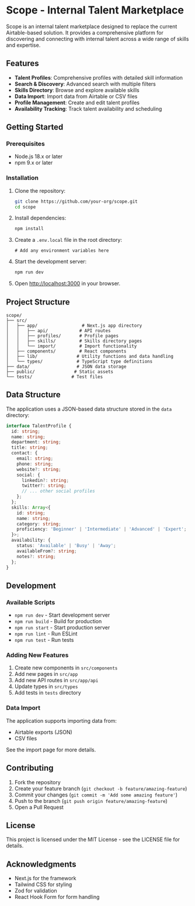 # Scope - Internal Talent Marketplace

Scope is an internal talent marketplace designed to replace the current Airtable-based solution. It provides a comprehensive platform for discovering and connecting with internal talent across a wide range of skills and expertise.

## Features

- **Talent Profiles**: Comprehensive profiles with detailed skill information
- **Search & Discovery**: Advanced search with multiple filters
- **Skills Directory**: Browse and explore available skills
- **Data Import**: Import data from Airtable or CSV files
- **Profile Management**: Create and edit talent profiles
- **Availability Tracking**: Track talent availability and scheduling

## Getting Started

### Prerequisites

- Node.js 18.x or later
- npm 9.x or later

### Installation

1. Clone the repository:
   ```bash
   git clone https://github.com/your-org/scope.git
   cd scope
   ```

2. Install dependencies:
   ```bash
   npm install
   ```

3. Create a `.env.local` file in the root directory:
   ```env
   # Add any environment variables here
   ```

4. Start the development server:
   ```bash
   npm run dev
   ```

5. Open [http://localhost:3000](http://localhost:3000) in your browser.

## Project Structure

```
scope/
├── src/
│   ├── app/                 # Next.js app directory
│   │   ├── api/            # API routes
│   │   ├── profiles/       # Profile pages
│   │   ├── skills/         # Skills directory pages
│   │   └── import/         # Import functionality
│   ├── components/         # React components
│   ├── lib/               # Utility functions and data handling
│   └── types/             # TypeScript type definitions
├── data/                  # JSON data storage
├── public/               # Static assets
└── tests/               # Test files
```

## Data Structure

The application uses a JSON-based data structure stored in the `data` directory:

```typescript
interface TalentProfile {
  id: string;
  name: string;
  department: string;
  title: string;
  contact: {
    email: string;
    phone: string;
    website?: string;
    social: {
      linkedin?: string;
      twitter?: string;
      // ... other social profiles
    };
  };
  skills: Array<{
    id: string;
    name: string;
    category: string;
    proficiency: 'Beginner' | 'Intermediate' | 'Advanced' | 'Expert';
  }>;
  availability: {
    status: 'Available' | 'Busy' | 'Away';
    availableFrom?: string;
    notes?: string;
  };
}
```

## Development

### Available Scripts

- `npm run dev` - Start development server
- `npm run build` - Build for production
- `npm run start` - Start production server
- `npm run lint` - Run ESLint
- `npm run test` - Run tests

### Adding New Features

1. Create new components in `src/components`
2. Add new pages in `src/app`
3. Add new API routes in `src/app/api`
4. Update types in `src/types`
5. Add tests in `tests` directory

### Data Import

The application supports importing data from:
- Airtable exports (JSON)
- CSV files

See the import page for more details.

## Contributing

1. Fork the repository
2. Create your feature branch (`git checkout -b feature/amazing-feature`)
3. Commit your changes (`git commit -m 'Add some amazing feature'`)
4. Push to the branch (`git push origin feature/amazing-feature`)
5. Open a Pull Request

## License

This project is licensed under the MIT License - see the LICENSE file for details.

## Acknowledgments

- Next.js for the framework
- Tailwind CSS for styling
- Zod for validation
- React Hook Form for form handling
